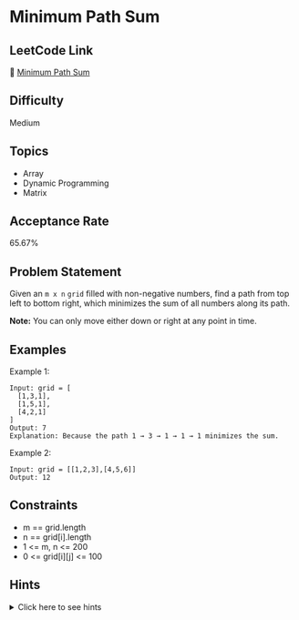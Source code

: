 # Minimum Path Sum

## LeetCode Link
🔗 [Minimum Path Sum](https://leetcode.com/problems/minimum-path-sum)

## Difficulty
Medium

## Topics
- Array
- Dynamic Programming
- Matrix

## Acceptance Rate
65.67%

## Problem Statement
Given an `m x n` `grid` filled with non-negative numbers, find a path from top left to bottom right, which minimizes the sum of all numbers along its path.

**Note:** You can only move either down or right at any point in time.

## Examples
Example 1:
```
Input: grid = [
  [1,3,1],
  [1,5,1],
  [4,2,1]
]
Output: 7
Explanation: Because the path 1 → 3 → 1 → 1 → 1 minimizes the sum.
```

Example 2:
```
Input: grid = [[1,2,3],[4,5,6]]
Output: 12
```

## Constraints
- m == grid.length
- n == grid[i].length
- 1 <= m, n <= 200
- 0 <= grid[i][j] <= 100

## Hints
<details>
<summary>Click here to see hints</summary>

1. Use dynamic programming to solve this problem
2. For each cell, the minimum path sum to reach it is the minimum of the path sums from the cell above and the cell to the left
3. Create a DP table where dp[i][j] represents the minimum path sum to reach cell (i,j)
4. Base cases: First row and first column can only be reached from one direction
5. Fill the table using dp[i][j] = grid[i][j] + min(dp[i-1][j], dp[i][j-1])

</details>
